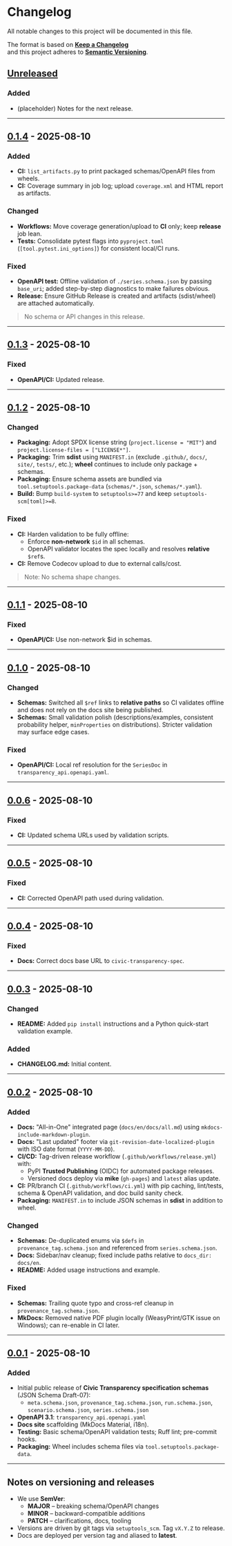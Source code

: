 # Changelog

All notable changes to this project will be documented in this file.

The format is based on **[Keep a Changelog](https://keepachangelog.com/en/1.1.0/)**  
and this project adheres to **[Semantic Versioning](https://semver.org/spec/v2.0.0.html)**.

## [Unreleased]

### Added
- (placeholder) Notes for the next release.

---

## [0.1.4] - 2025-08-10

### Added
- **CI:** `list_artifacts.py` to print packaged schemas/OpenAPI files from wheels.
- **CI:** Coverage summary in job log; upload `coverage.xml` and HTML report as artifacts.

### Changed
- **Workflows:** Move coverage generation/upload to **CI** only; keep **release** job lean.
- **Tests:** Consolidate pytest flags into `pyproject.toml` (`[tool.pytest.ini_options]`) for consistent local/CI runs.

### Fixed
- **OpenAPI test:** Offline validation of `./series.schema.json` by passing `base_uri`; added step-by-step diagnostics to make failures obvious.
- **Release:** Ensure GitHub Release is created and artifacts (sdist/wheel) are attached automatically.

> No schema or API changes in this release.

---

## [0.1.3] - 2025-08-10

### Fixed
- **OpenAPI/CI:** Updated release.

---

## [0.1.2] - 2025-08-10

### Changed
- **Packaging:** Adopt SPDX license string (`project.license = "MIT"`) and `project.license-files = ["LICENSE*"]`.  
- **Packaging:** Trim **sdist** using `MANIFEST.in` (exclude `.github/`, `docs/`, `site/`, `tests/`, etc.); **wheel** continues to include only package + schemas.
- **Packaging:** Ensure schema assets are bundled via `tool.setuptools.package-data` (`schemas/*.json`, `schemas/*.yaml`).
- **Build:** Bump `build-system` to `setuptools>=77` and keep `setuptools-scm[toml]>=8`.  

### Fixed
- **CI:** Harden validation to be fully offline:
  - Enforce **non-network** `$id` in all schemas.
  - OpenAPI validator locates the spec locally and resolves **relative** `$ref`s.
- **CI:** Remove Codecov upload to due to external calls/cost.

> Note: No schema shape changes.

---

## [0.1.1] - 2025-08-10

### Fixed
- **OpenAPI/CI:** Use non-network $id in schemas.

---

## [0.1.0] - 2025-08-10

### Changed
- **Schemas:** Switched all `$ref` links to **relative paths** so CI validates offline and does not rely on the docs site being published.
- **Schemas:** Small validation polish (descriptions/examples, consistent probability helper, `minProperties` on distributions). Stricter validation may surface edge cases.

### Fixed
- **OpenAPI/CI:** Local ref resolution for the `SeriesDoc` in `transparency_api.openapi.yaml`.

---

## [0.0.6] - 2025-08-10

### Fixed
- **CI:** Updated schema URLs used by validation scripts.

---

## [0.0.5] - 2025-08-10

### Fixed
- **CI:** Corrected OpenAPI path used during validation.

---

## [0.0.4] - 2025-08-10

### Fixed
- **Docs:** Correct docs base URL to `civic-transparency-spec`.

---

## [0.0.3] - 2025-08-10

### Changed
- **README:** Added `pip install` instructions and a Python quick-start validation example.

### Added
- **CHANGELOG.md:** Initial content.

---

## [0.0.2] - 2025-08-10

### Added
- **Docs:** "All-in-One" integrated page (`docs/en/docs/all.md`) using `mkdocs-include-markdown-plugin`.
- **Docs:** "Last updated" footer via `git-revision-date-localized-plugin` with ISO date format (`YYYY-MM-DD`).
- **CI/CD:** Tag-driven release workflow (`.github/workflows/release.yml`) with:
  - PyPI **Trusted Publishing** (OIDC) for automated package releases.
  - Versioned docs deploy via **mike** (`gh-pages`) and `latest` alias update.
- **CI:** PR/branch CI (`.github/workflows/ci.yml`) with pip caching, lint/tests, schema & OpenAPI validation, and doc build sanity check.
- **Packaging:** `MANIFEST.in` to include JSON schemas in **sdist** in addition to wheel.

### Changed
- **Schemas:** De-duplicated enums via `$defs` in `provenance_tag.schema.json` and referenced from `series.schema.json`.
- **Docs:** Sidebar/nav cleanup; fixed include paths relative to `docs_dir: docs/en`.
- **README:** Added usage instructions and example.

### Fixed
- **Schemas:** Trailing quote typo and cross-ref cleanup in `provenance_tag.schema.json`.
- **MkDocs:** Removed native PDF plugin locally (WeasyPrint/GTK issue on Windows); can re-enable in CI later.

---

## [0.0.1] - 2025-08-10

### Added
- Initial public release of **Civic Transparency specification schemas** (JSON Schema Draft-07):
  - `meta.schema.json`, `provenance_tag.schema.json`, `run.schema.json`, `scenario.schema.json`, `series.schema.json`
- **OpenAPI 3.1**: `transparency_api.openapi.yaml`
- **Docs site** scaffolding (MkDocs Material, i18n).
- **Testing:** Basic schema/OpenAPI validation tests; Ruff lint; pre-commit hooks.
- **Packaging:** Wheel includes schema files via `tool.setuptools.package-data`.

---

## Notes on versioning and releases

- We use **SemVer**:
  - **MAJOR** – breaking schema/OpenAPI changes
  - **MINOR** – backward-compatible additions
  - **PATCH** – clarifications, docs, tooling
- Versions are driven by git tags via `setuptools_scm`. Tag `vX.Y.Z` to release.
- Docs are deployed per version tag and aliased to **latest**.

[Unreleased]: https://github.com/civic-interconnect/civic-transparency-spec/compare/v0.1.4...HEAD  
[0.1.4]: https://github.com/civic-interconnect/civic-transparency-spec/compare/v0.1.3...v0.1.4  
[0.1.3]: https://github.com/civic-interconnect/civic-transparency-spec/compare/v0.1.2...v0.1.3  
[0.1.2]: https://github.com/civic-interconnect/civic-transparency-spec/compare/v0.1.1...v0.1.2  
[0.1.1]: https://github.com/civic-interconnect/civic-transparency-spec/compare/v0.1.0...v0.1.1
[0.1.0]: https://github.com/civic-interconnect/civic-transparency-spec/compare/v0.0.6...v0.1.0
[0.0.6]: https://github.com/civic-interconnect/civic-transparency-spec/compare/v0.0.5...v0.0.6
[0.0.5]: https://github.com/civic-interconnect/civic-transparency-spec/compare/v0.0.4...v0.0.5
[0.0.4]: https://github.com/civic-interconnect/civic-transparency-spec/compare/v0.0.3...v0.0.4
[0.0.3]: https://github.com/civic-interconnect/civic-transparency-spec/compare/v0.0.2...v0.0.3
[0.0.2]: https://github.com/civic-interconnect/civic-transparency-spec/compare/v0.0.1...v0.0.2
[0.0.1]: https://github.com/civic-interconnect/civic-transparency-spec/releases/tag/v0.0.1
